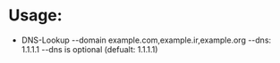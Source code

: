 # Usage:

- DNS-Lookup --domain example.com,example.ir,example.org  --dns: 1.1.1.1
 --dns is optional (defualt: 1.1.1.1)
